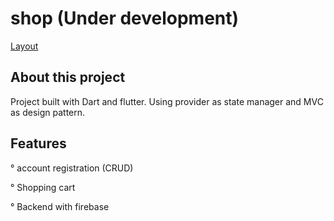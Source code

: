 # shop (Under development)

[Layout](https://github.com/NoctuRaven/Shop/blob/main/assets/fonts/images/loja.png)

## About this project 

Project built with Dart and flutter. Using provider as state manager and MVC as design pattern.

## Features

° account registration (CRUD)

° Shopping cart

° Backend with firebase

